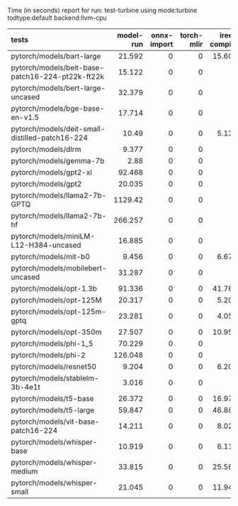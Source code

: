 Time (in seconds) report for run: test-turbine using mode:turbine todtype:default backend:llvm-cpu

| tests                                            |   model-run |   onnx-import |   torch-mlir |   iree-compile |   inference |
|:-------------------------------------------------|------------:|--------------:|-------------:|---------------:|------------:|
| pytorch/models/bart-large                        |      21.592 |             0 |            0 |         15.608 |       1.141 |
| pytorch/models/beit-base-patch16-224-pt22k-ft22k |      15.122 |             0 |            0 |          0     |       0     |
| pytorch/models/bert-large-uncased                |      32.379 |             0 |            0 |          0     |       0     |
| pytorch/models/bge-base-en-v1.5                  |      17.714 |             0 |            0 |          0     |       0     |
| pytorch/models/deit-small-distilled-patch16-224  |      10.49  |             0 |            0 |          5.135 |       0.274 |
| pytorch/models/dlrm                              |       9.377 |             0 |            0 |          0     |       0     |
| pytorch/models/gemma-7b                          |       2.88  |             0 |            0 |          0     |       0     |
| pytorch/models/gpt2-xl                           |      92.468 |             0 |            0 |          0     |       0     |
| pytorch/models/gpt2                              |      20.035 |             0 |            0 |          0     |       0     |
| pytorch/models/llama2-7b-GPTQ                    |    1129.42  |             0 |            0 |          0     |       0     |
| pytorch/models/llama2-7b-hf                      |     266.257 |             0 |            0 |          0     |       0     |
| pytorch/models/miniLM-L12-H384-uncased           |      16.885 |             0 |            0 |          0     |       0     |
| pytorch/models/mit-b0                            |       9.456 |             0 |            0 |          6.679 |       0.443 |
| pytorch/models/mobilebert-uncased                |      31.287 |             0 |            0 |          0     |       0     |
| pytorch/models/opt-1.3b                          |      91.336 |             0 |            0 |         41.763 |       0     |
| pytorch/models/opt-125M                          |      20.317 |             0 |            0 |          5.201 |       0     |
| pytorch/models/opt-125m-gptq                     |      23.281 |             0 |            0 |          4.052 |       0     |
| pytorch/models/opt-350m                          |      27.507 |             0 |            0 |         10.952 |       0     |
| pytorch/models/phi-1_5                           |      70.229 |             0 |            0 |          0     |       0     |
| pytorch/models/phi-2                             |     126.048 |             0 |            0 |          0     |       0     |
| pytorch/models/resnet50                          |       9.204 |             0 |            0 |          6.209 |       0.374 |
| pytorch/models/stablelm-3b-4e1t                  |       3.016 |             0 |            0 |          0     |       0     |
| pytorch/models/t5-base                           |      26.372 |             0 |            0 |         16.976 |       2.402 |
| pytorch/models/t5-large                          |      59.847 |             0 |            0 |         46.883 |       7.064 |
| pytorch/models/vit-base-patch16-224              |      14.211 |             0 |            0 |          8.028 |       0.658 |
| pytorch/models/whisper-base                      |      10.919 |             0 |            0 |          6.113 |       0.405 |
| pytorch/models/whisper-medium                    |      33.815 |             0 |            0 |         25.567 |       1.883 |
| pytorch/models/whisper-small                     |      21.045 |             0 |            0 |         11.943 |       0.723 |
